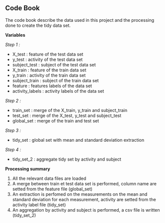 ## Code Book

The code book describe the data used in this project and the processing done to create the tidy data set.

**Variables**

*Step 1 :*
- X_test : feature of the test data set
- y_test : activity of the test data set
- subject_test : subject of the test data set
- X_train : feature of the train data set
- y_train : activity of the train data set
- subject_train : subject of the train data set
- feature : features labels of the data set
- activity_labels : activity labels of the data set

*Step 2 :*
- train_set : merge of the X_train, y_train and subject_train
- test_set : merge of the X_test, y_test and subject_test
- global_set : merge of the train and test set

*Step 3 :*
- tidy_set : global set with mean and standard deviation extraction

*Step 4 :*
- tidy_set_2 : aggregate tidy set by activity and subject

**Processing summary**

1. All the relevant data files are loaded
2. A merge between train et test data set is performed, column name are setted from the feature file (global_set)
3. An extraction is perfomed on the measurements on the mean and standard deviation for each measurement, activity are setted from the activity label file (tidy_set)
4. An aggregation by activity and subject is performed, a csv file is written (tidy_set_2)
